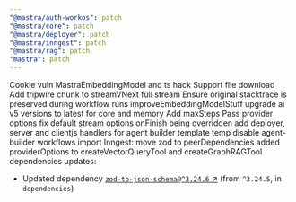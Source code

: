 ```yaml
---
"@mastra/auth-workos": patch
"@mastra/core": patch
"@mastra/deployer": patch
"@mastra/inngest": patch
"@mastra/rag": patch
"mastra": patch
---
```

Cookie vuln
MastraEmbeddingModel and ts hack
Support file download
Add tripwire chunk to streamVNext full stream
Ensure original stacktrace is preserved during workflow runs
improveEmbeddingModelStuff
upgrade ai v5 versions to latest for core and memory
Add maxSteps
Pass provider options
fix default stream options onFinish being overridden
add deployer, server and clientjs handlers for agent builder template
temp disable agent-builder workflows import
Inngest: move zod to peerDependencies
added providerOptions to createVectorQueryTool and createGraphRAGTool
dependencies updates:
  - Updated dependency [`zod-to-json-schema@^3.24.6` ↗︎](https://www.npmjs.com/package/zod-to-json-schema/v/3.24.6) (from `^3.24.5`, in `dependencies`)
